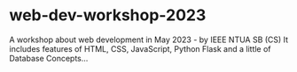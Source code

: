 # web-dev-workshop-2023
A workshop about web development in May 2023 - by IEEE NTUA SB (CS)
It includes features of HTML, CSS, JavaScript, Python Flask and a little of Database Concepts...
